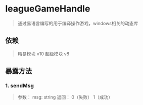 # leagueGameHandle

> 通过易语言编写的用于编译操作游戏，windows相关的动态库

## 依赖
> 精易模块 v10
> 超级模块 v8

## 暴露方法

### 1. sendMsg
>  参数： msg: string
>  返回： 0（失败）  1（成功）

